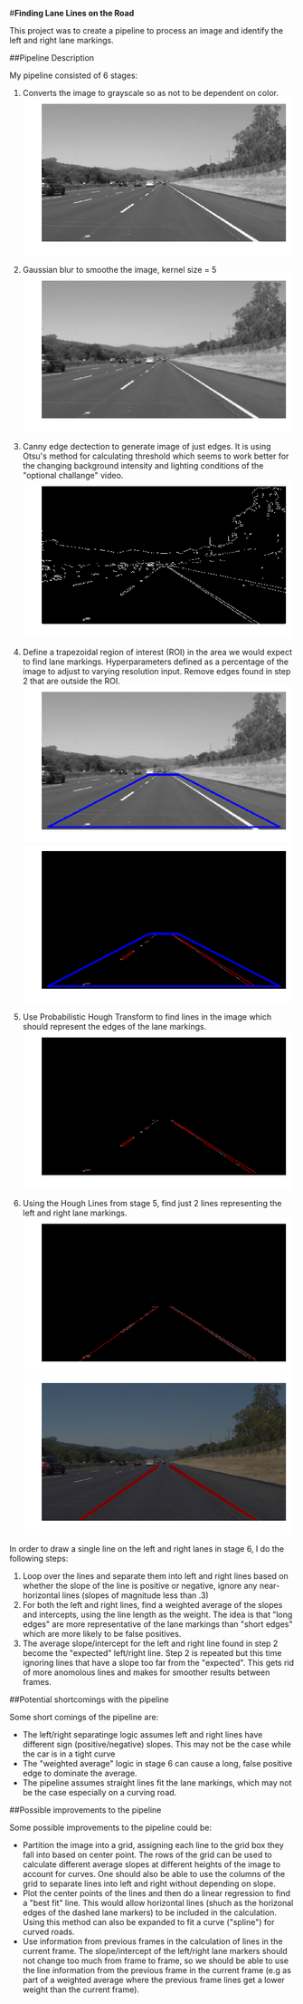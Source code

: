 #**Finding Lane Lines on the Road** 

This project was to create a pipeline to process an image and identify the left and right lane markings.

[image1]: ./examples/grayscale.png "Grayscale"
[image2]: ./examples/smoothed.png "Smoothed"
[image3]: ./examples/canny.png "Canny Edges"
[image4]: ./examples/roi_gray.png "ROI"
[image5]: ./examples/masked_edges.png "Masked Edges"
[image6]: ./examples/lines.png "Hough Lines"
[image7]: ./examples/computed_lines.png "Computed Lines"
[image8]: ./examples/final.png "Final Image"

##Pipeline Description

My pipeline consisted of 6 stages:

1. Converts the image to grayscale so as not to be dependent on color.
![alt text][image1]

2. Gaussian blur to smoothe the image, kernel size = 5
![alt text][image2]

3. Canny edge dectection to generate image of just edges. It is using Otsu's method for calculating threshold which seems to work better for the changing background intensity and lighting conditions of the "optional challange" video.
![alt text][image3]

4. Define a trapezoidal region of interest (ROI) in the area we would expect to find lane markings.  Hyperparameters defined as a percentage of the image to adjust to varying resolution input. Remove edges found in step 2 that are outside the ROI.
![alt text][image4] ![alt text][image5] 

5. Use Probabilistic Hough Transform to find lines in the image which should represent the edges of the lane markings.
![alt text][image6]

6. Using the Hough Lines from stage 5, find just 2 lines representing the left and right lane markings.
![alt text][image7] ![alt text][image8]

In order to draw a single line on the left and right lanes in stage 6, I do the following steps:

1. Loop over the lines and separate them into left and right lines based on whether the slope of the line is positive or negative, ignore any near-horizontal lines (slopes of magnitude less than .3)
2. For both the left and right lines, find a weighted average of the slopes and intercepts, using the line length as the weight.  The idea is that "long edges" are more representative of the lane markings than "short edges" which are more likely to be false positives.
3. The average slope/intercept for the left and right line found in step 2 become the "expected" left/right line.  Step 2 is repeated but this time ignoring lines that have a slope too far from the "expected".  This gets rid of more anomolous lines and makes for smoother results between frames.


##Potential shortcomings with the pipeline

Some short comings of the pipeline are:

* The left/right separatinge logic assumes left and right lines have different sign (positive/negative) slopes. This may not be the case while the car is in a tight curve
* The "weighted average" logic in stage 6 can cause a long, false positive edge to dominate the average.
* The pipeline assumes straight lines fit the lane markings, which may not be the case especially on a curving road.

##Possible improvements to the pipeline

Some possible improvements to the pipeline could be:

* Partition the image into a grid, assigning each line to the grid box they fall into based on center point.  The rows of the grid can be used to calculate different average slopes at different heights of the image to account for curves.   One should also be able to use the columns of the grid to separate lines into left and right without depending on slope.
* Plot the center points of the lines and then do a linear regression to find a "best fit" line.  This would allow horizontal lines (shuch as the horizonal edges of the dashed lane markers) to be included in the calculation.   Using this method can also be expanded to fit a curve ("spline") for curved roads.
* Use information from previous frames in the calculation of lines in the current frame.   The slope/intercept of the left/right lane markers should not change too much from frame to frame, so we should be able to use the line information from the previous frame in the current frame (e.g as part of a weighted average where the previous frame lines get a lower weight than the current frame).


